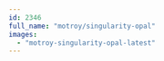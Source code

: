 ```yaml
---
id: 2346
full_name: "motroy/singularity-opal"
images: 
  - "motroy-singularity-opal-latest"
---
```

